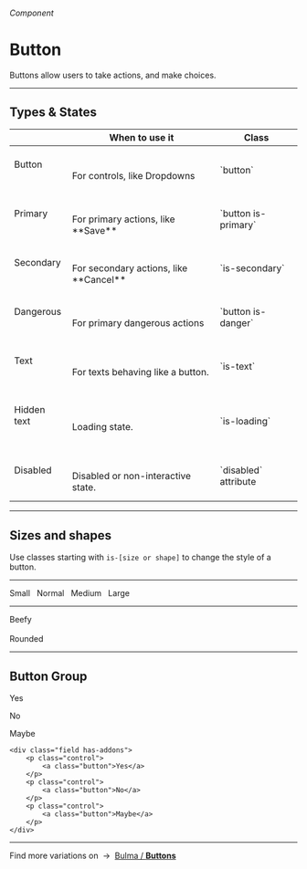 <h6 class="subtitle is-5 has-text-grey has-text-weight-semibold">Component</h6><h1 class="title is-1 has-text-weight-bold">Button</h1>
<p class="subtitle is-5">
    <span class="has-text-weight-semibold">Buttons</span> allow users to take actions, and make choices.
</p>

<hr class="is-large is-visible">

<h2 class="title is-4">Types & States</h2>

<table class="table is-bordered is-fullwidth">
    <thead>
        <tr class="has-background-light">
            <th></th>
            <th>When to use it</th>
            <th>Class</th>
        </tr>
    </thead>
    <tbody>
        <tr>
            <td class="has-text-centered"><br><div class="button">Button</div><br><br></td>
            <td><br>For controls, like Dropdowns</td>
            <td>`button`</td>
        </tr>
        <tr>
            <td class="has-text-centered"><br><div class="button is-primary">Primary</div><br><br></td>
            <td><br>For primary actions, like **Save**</td>
            <td>`button is-primary`</td>
        </tr>
        <tr>
            <td class="has-text-centered"><br><div class="button is-secondary">Secondary</div><br><br></td>
            <td><br>For secondary actions, like **Cancel**</td>
            <td>`is-secondary`</td>
        </tr>
        <tr>
            <td class="has-text-centered"><br><div class="button is-danger">Dangerous</div><br><br></td>
            <td><br>For primary dangerous actions</td>
            <td>`button is-danger`</td>
        </tr>
        <tr>
            <td class="has-text-centered"><br><div class="button is-text">Text</div><br><br></td>
            <td><br>For texts behaving like a button.</td>
            <td>`is-text`</td>
        </tr>
        <tr>
            <td class="has-text-centered"><br><div class="button is-loading">Hidden text</div><br><br></td>
            <td><br>Loading state.</td>  
            <td>`is-loading`</td>
        </tr>
        <tr>
            <td class="has-text-centered"><br><div class="button" disabled>Disabled</div><br><br></td>
            <td><br>Disabled or non-interactive state.</td>
            <td>`disabled` attribute</td>
        </tr>
    </tbody>
</table>

<hr class="is-large is-visible">

<h2 class="title is-4">Sizes and shapes</h2>

Use classes starting with `is-[size or shape]` to change the style of a button.

<hr class="is-small">

<div class="box is-well is-large">
    <span class="button is-small">Small</span> &nbsp; 
    <span class="button">Normal</span> &nbsp; 
    <span class="button is-medium">Medium</span> &nbsp; 
    <span class="button is-large">Large</span>
    <hr class="is-small">
    <div class="button is-beefy is-primary">Beefy</div> &nbsp;&nbsp; 
    <div class="button is-rounded is-medium">Rounded</div>
</div>


<hr class="is-large is-visible">

<h2 class="title is-4 has-text-weight-semibold">Button Group</h2>

<div class="box is-well is-marginless is-large">
        <div class="field has-addons">
                <p class="control">
                    <a class="button">Yes</a>
                </p>
                <p class="control">
                    <a class="button">No</a>
                </p>
                <p class="control">
                    <a class="button">Maybe</a>
                </p>
            </div>
</div>

    <div class="field has-addons">
        <p class="control">
            <a class="button">Yes</a>
        </p>
        <p class="control">
            <a class="button">No</a>
        </p>
        <p class="control">
            <a class="button">Maybe</a>
        </p>
    </div>


<hr class="is-large">

<div class="box is-bordered">
    Find more variations on &nbsp;→&nbsp; <a href="http://bulma.io/documentation/elements/button/" target="blank">Bulma / <strong>Buttons</strong></a>
</div>
